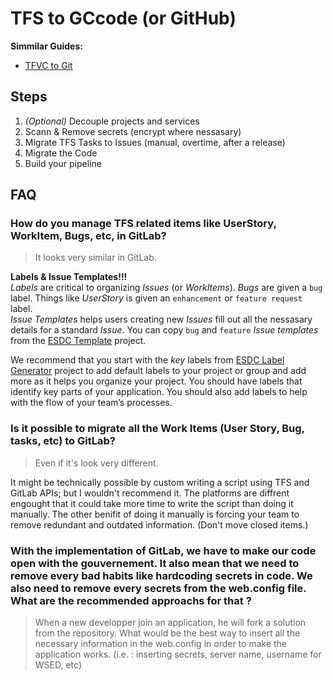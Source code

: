 # TFS to GCcode (or GitHub)

**Simmilar Guides:**  

- [TFVC to Git](tfvc-to-git.md)

## Steps

1. _(Optional)_ Decouple projects and services
1. Scann & Remove secrets (encrypt where nessasary)
1. Migrate TFS Tasks to Issues (manual, overtime, after a release)
1. Migrate the Code
1. Build your pipeline

## FAQ

### How do you manage TFS related items like UserStory, WorkItem, Bugs, etc, in GitLab?

> It looks very similar in GitLab.

**Labels & Issue Templates!!!**  
_Labels_ are critical to organizing _Issues_ (or _WorkItems_). _Bugs_ are given a `bug` label. Things like _UserStory_ is given an `enhancement` or `feature request` label.  
_Issue Templates_ helps users creating new _Issues_ fill out all the nessasary details for a standard _Issue_.
You can copy `bug` and `feature` _Issue templates_ from the [ESDC Template](https://github.com/esdc-edsc/template-gabarit/tree/master/.github/ISSUE_TEMPLATE) project.

We recommend that you start with the _key_ labels from [ESDC Label Generator](https://github.com/esdc-edsc/label-generator) project to add default labels to your project or group and add more as it helps you organize your project.
You should have labels that identify key parts of your application.
You should also add labels to help with the flow of your team’s processes.

### Is it possible to migrate all the Work Items (User Story, Bug, tasks, etc) to GitLab?

> Even if it's look very different.

It might be technically possible by custom writing a script using TFS and GitLab APIs; but I wouldn't recommend it.
The platforms are diffrent engought that it could take more time to write the script than doing it manually.
The other benifit of doing it manually is forcing your team to remove redundant and outdated information.
(Don't move closed items.)

### With the implementation of GitLab, we have to make our code open with the gouvernement. It also mean that we need to remove every bad habits like hardcoding secrets in code. We also need to remove every secrets from the web.config file. What are the recommended approachs for that ? 

> When a new developper join an application, he will fork a solution from the repository. What would be the best way to insert all the necessary information in the web.config in order to make the application works. (i.e. : inserting secrets, server name, username for WSED, etc)
